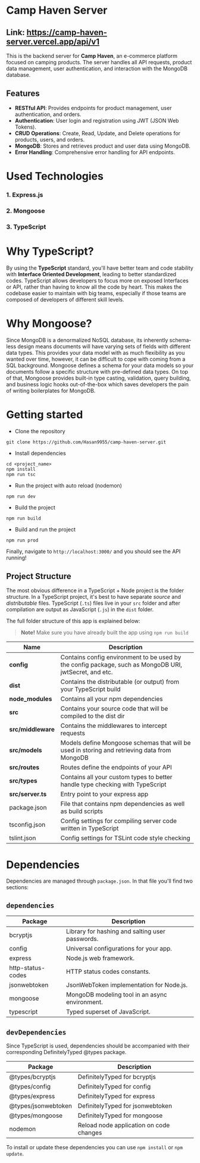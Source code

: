# Camp Haven Server
## Link: https://camp-haven-server.vercel.app/api/v1
This is the backend server for **Camp Haven**, an e-commerce platform focused on camping products. The server handles all API requests, product data management, user authentication, and interaction with the MongoDB database.

## Features

- **RESTful API**: Provides endpoints for product management, user authentication, and orders.
- **Authentication**: User login and registration using JWT (JSON Web Tokens).
- **CRUD Operations**: Create, Read, Update, and Delete operations for products, users, and orders.
- **MongoDB**: Stores and retrieves product and user data using MongoDB.
- **Error Handling**: Comprehensive error handling for API endpoints.


# Used Technologies 
### 1. Express.js
### 2. Mongoose
### 3. TypeScript  

# Why TypeScript?

By using the **TypeScript** standard, you'll have better team and code stability with **Interface Oriented Development**, leading to better standardized codes. TypeScript allows developers to focus more on exposed Interfaces or API, rather than having to know all the code by heart. This makes the codebase easier to maintain with big teams, especially if those teams are composed of developers of different skill levels.

# Why Mongoose?

Since MongoDB is a denormalized NoSQL database, its inherently schema-less design means documents will have varying sets of fields with different data types. This provides your data model with as much flexibility as you wanted over time, however, it can be difficult to cope with coming from a SQL background. Mongoose defines a schema for your data models so your documents follow a specific structure with pre-defined data types. On top of that, Mongoose provides built-in type casting, validation, query building, and business logic hooks out-of-the-box which saves developers the pain of writing boilerplates for MongoDB.
 

# Getting started

- Clone the repository

```
git clone https://github.com/Hasan9955/camp-haven-server.git
```

- Install dependencies

```
cd <project_name>
npm install
npm run tsc
```

- Run the project with auto reload (nodemon)

```
npm run dev
```

- Build the project

```
npm run build
```

- Build and run the project

```
npm run prod
```

Finally, navigate to `http://localhost:3000/` and you should see the API running!

## Project Structure

The most obvious difference in a TypeScript + Node project is the folder structure. In a TypeScript project, it's best to have separate _source_ and _distributable_ files. TypeScript (`.ts`) files live in your `src` folder and after compilation are output as JavaScript (`.js`) in the `dist` folder.

The full folder structure of this app is explained below:

> **Note!** Make sure you have already built the app using `npm run build`

| Name               | Description                                                                                                                                                   |
| ------------------ | ------------------------------------------------------------------------------------------------------------------------------------------------------------- |
| **config**         | Contains config environment to be used by the config package, such as MongoDB URI, jwtSecret, and etc.                                                        |
| **dist**           | Contains the distributable (or output) from your TypeScript build                                                                                             |
| **node_modules**   | Contains all your npm dependencies                                                                                                                            |
| **src**            | Contains your source code that will be compiled to the dist dir                                                                                               |
| **src/middleware** | Contains the middlewares to intercept requests                                                                                                                |
| **src/models**     | Models define Mongoose schemas that will be used in storing and retrieving data from MongoDB                                                                  |
| **src/routes**     | Routes define the endpoints of your API                                                                                                                       |
| **src/types**      | Contains all your custom types to better handle type checking with TypeScript                                                                                 |
| **src/server.ts**  | Entry point to your express app                                                                                                                               |
| package.json       | File that contains npm dependencies as well as build scripts                                                   |
| tsconfig.json      | Config settings for compiling server code written in TypeScript                                                                                               |
| tslint.json        | Config settings for TSLint code style checking                                                                                                                |


# Dependencies

Dependencies are managed through `package.json`.
In that file you'll find two sections:

## `dependencies`

| Package           | Description                                     |
| ----------------- | ----------------------------------------------- |
| bcryptjs          | Library for hashing and salting user passwords. |
| config            | Universal configurations for your app.          |
| express           | Node.js web framework.                          |   
| http-status-codes | HTTP status codes constants.                    |
| jsonwebtoken      | JsonWebToken implementation for Node.js.        |
| mongoose          | MongoDB modeling tool in an async environment.  |
| typescript        | Typed superset of JavaScript.                   |

## `devDependencies`

Since TypeScript is used, dependencies should be accompanied with their corresponding DefinitelyTyped @types package.

| Package             | Description                             |
| ------------------- | --------------------------------------- |
| @types/bcryptjs     | DefinitelyTyped for bcryptjs            |
| @types/config       | DefinitelyTyped for config              |
| @types/express      | DefinitelyTyped for express             | 
| @types/jsonwebtoken | DefinitelyTyped for jsonwebtoken        |
| @types/mongoose     | DefinitelyTyped for mongoose            | 
| nodemon             | Reload node application on code changes |

To install or update these dependencies you can use `npm install` or `npm update`.

